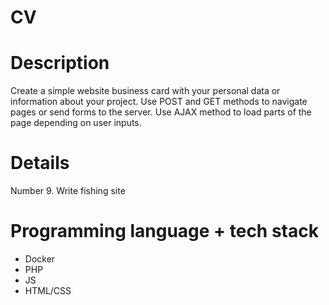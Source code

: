 # CV 
# Description
Create a simple website business card with your personal data or information about your project. Use POST and GET methods to navigate pages or send forms to the server. Use AJAX method to load parts of the page depending on user inputs.
# Details
Number 9. Write fishing site 
# Programming language + tech stack
- Docker
- PHP
- JS
- HTML/CSS
